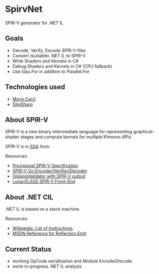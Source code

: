 # SpirvNet
SPIR-V generator for .NET IL

## Goals

* Decode, Verify, Encode SPIR-V files
* Convert (suitable) .NET IL to SPIR-V
* Write Shaders and Kernels in C#
* Debug Shaders and Kernels in C# (CPU fallback)
* Use Gpu.For in addition to Parallel.For

## Technologies used

* [Mono.Cecil](http://www.mono-project.com/docs/tools+libraries/libraries/Mono.Cecil/)
* [GlmSharp](https://github.com/Philip-Trettner/GlmSharp)

## About SPIR-V

SPIR-V is a new binary intermediate language for representing graphical-shader stages and compute kernels for multiple Khronos APIs.

SPIR-V is in [SSA](http://en.wikipedia.org/wiki/Static_single_assignment_form) form.

Resources:
* [Provisional SPIR-V Specification](https://www.khronos.org/registry/spir-v/specs/1.0/SPIRV.pdf)
* [SPIR-V Go Encoder/Verifier/Decoder](https://github.com/jteeuwen/spirv)
* [GlslangValidator with SPIR-V output](https://www.khronos.org/opengles/sdk/tools/Reference-Compiler/)
* [LunarGLASS SPIR-V Front-End](http://www.lunarglass.org/)

## About .NET CIL

.NET IL is based on a stack machine.

Resources:
* [Wikipedia: List of Instructions](https://en.wikipedia.org/wiki/List_of_CIL_instructions)
* [MSDN Reference for Reflection.Emit](https://msdn.microsoft.com/de-de/library/system.reflection.emit.opcodes_fields(v=vs.110).aspx)

## Current Status

* working OpCode serialization and Module Encode/Decode
* work-in-progress .NET IL analysis
